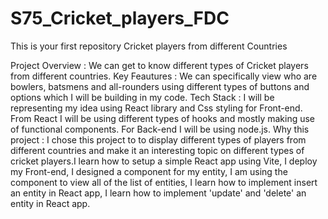 # S75_Cricket_players_FDC
This is your first repository
Cricket players from different Countries

Project Overview : We can get to know different types of Cricket players from different countries.
Key Feautures : We can specifically view who are bowlers, batsmens and all-rounders using different types of buttons and options which I will be building in my code.
Tech Stack : I will be representing my idea using React library and Css styling for Front-end. From React I will be using different types of hooks and mostly making use of functional components. For Back-end I will be using node.js.
Why this project : I chose this project to to display different types of players from different countries and make it an interesting topic on different types of cricket players.I learn how to setup a simple React app using Vite, I deploy my Front-end, I designed a component for my entity, I am using the component to view all of the list of entities, I learn how to implement insert an entity in React app, I learn how to implement 'update' and 'delete' an entity in React app.

